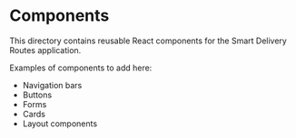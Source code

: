 # Components

This directory contains reusable React components for the Smart Delivery Routes application.

Examples of components to add here:
- Navigation bars
- Buttons
- Forms
- Cards
- Layout components
